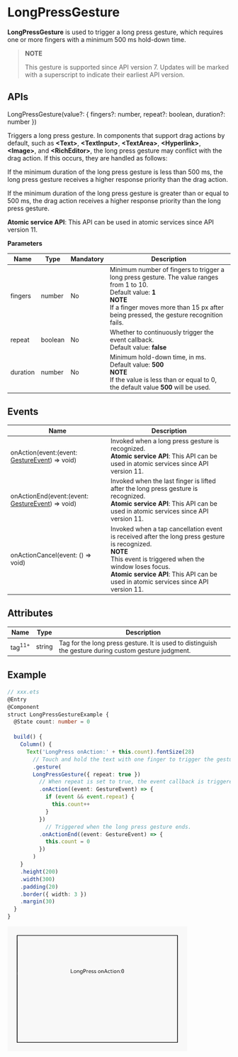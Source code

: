 # LongPressGesture

**LongPressGesture** is used to trigger a long press gesture, which requires one or more fingers with a minimum 500 ms hold-down time.

>  **NOTE**
>
>  This gesture is supported since API version 7. Updates will be marked with a superscript to indicate their earliest API version.


## APIs

LongPressGesture(value?: { fingers?: number, repeat?: boolean, duration?: number })

Triggers a long press gesture. In components that support drag actions by default, such as **\<Text>**, **\<TextInput>**, **\<TextArea>**, **\<Hyperlink>**, **\<Image>**, and **\<RichEditor>**, the long press gesture may conflict with the drag action. If this occurs, they are handled as follows:

If the minimum duration of the long press gesture is less than 500 ms, the long press gesture receives a higher response priority than the drag action.

If the minimum duration of the long press gesture is greater than or equal to 500 ms, the drag action receives a higher response priority than the long press gesture.

**Atomic service API**: This API can be used in atomic services since API version 11.

**Parameters**

| Name| Type| Mandatory| Description|
| -------- | -------- | -------- | -------- |
| fingers | number | No| Minimum number of fingers to trigger a long press gesture. The value ranges from 1 to 10.<br>Default value: **1**<br> **NOTE**<br>If a finger moves more than 15 px after being pressed, the gesture recognition fails.|
| repeat | boolean | No| Whether to continuously trigger the event callback.<br>Default value: **false**|
| duration | number | No| Minimum hold-down time, in ms.<br>Default value: **500**<br>**NOTE**<br>If the value is less than or equal to 0, the default value **500** will be used.|


## Events

| Name| Description|
| -------- | -------- |
| onAction(event:(event: [GestureEvent](ts-gesture-settings.md#gestureevent)) =&gt; void) | Invoked when a long press gesture is recognized.<br>**Atomic service API**: This API can be used in atomic services since API version 11.|
| onActionEnd(event:(event: [GestureEvent](ts-gesture-settings.md#gestureevent)) =&gt; void) | Invoked when the last finger is lifted after the long press gesture is recognized.<br>**Atomic service API**: This API can be used in atomic services since API version 11.|
| onActionCancel(event: () =&gt; void) | Invoked when a tap cancellation event is received after the long press gesture is recognized.<br>**NOTE**<br>This event is triggered when the window loses focus.<br>**Atomic service API**: This API can be used in atomic services since API version 11.|

## Attributes

| Name| Type   |Description                                       |
| ----  | ------  | ---------------------------------------- |
| tag<sup>11+</sup>   | string  | Tag for the long press gesture. It is used to distinguish the gesture during custom gesture judgment.|
## Example

```ts
// xxx.ets
@Entry
@Component
struct LongPressGestureExample {
  @State count: number = 0

  build() {
    Column() {
      Text('LongPress onAction:' + this.count).fontSize(28)
        // Touch and hold the text with one finger to trigger the gesture event.
        .gesture(
        LongPressGesture({ repeat: true })
          // When repeat is set to true, the event callback is triggered continuously when the gesture is detected. The triggering interval is specified by duration (500 ms by default).
          .onAction((event: GestureEvent) => {
            if (event && event.repeat) {
              this.count++
            }
          })
            // Triggered when the long press gesture ends.
          .onActionEnd((event: GestureEvent) => {
            this.count = 0
          })
        )
    }
    .height(200)
    .width(300)
    .padding(20)
    .border({ width: 3 })
    .margin(30)
  }
}
```

![en-us_image_0000001257058425](figures/en-us_image_0000001257058425.gif)
